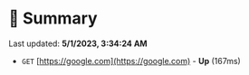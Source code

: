 # 📖 Summary
Last updated: **5/1/2023, 3:34:24 AM**

- `GET` [https://google.com](https://google.com) - **Up** (167ms)

